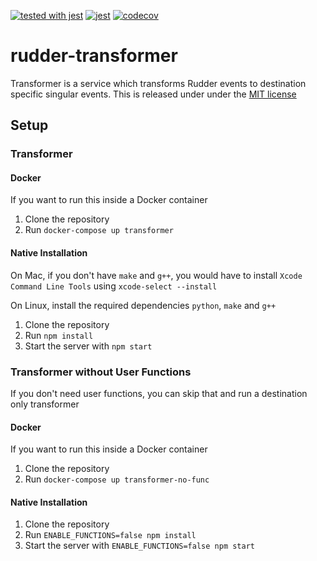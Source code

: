 [![tested with jest](https://img.shields.io/badge/tested_with-jest-99424f.svg)](https://github.com/facebook/jest)
[![jest](https://jestjs.io/img/jest-badge.svg)](https://github.com/facebook/jest)
[![codecov](https://codecov.io/gh/rudderlabs/rudder-transformer/branch/master/graph/badge.svg)](https://codecov.io/gh/rudderlabs/rudder-transformer)
# rudder-transformer

Transformer is a service which transforms Rudder events to destination specific singular events. This is released under
under the [MIT license](https://github.com/rudderlabs/rudder-transformer/blob/master/LICENSE.md)

## Setup

### Transformer

#### Docker

If you want to run this inside a Docker container

1. Clone the repository
2. Run `docker-compose up transformer`

#### Native Installation

On Mac, if you don't have `make` and `g++`, you would have to install `Xcode Command Line Tools` using `xcode-select --install`

On Linux, install the required dependencies `python`, `make` and `g++`

1. Clone the repository
2. Run `npm install`
3. Start the server with `npm start`

### Transformer without User Functions

If you don't need user functions, you can skip that and run a destination only transformer

#### Docker

If you want to run this inside a Docker container

1. Clone the repository
2. Run `docker-compose up transformer-no-func`

#### Native Installation

1. Clone the repository
2. Run `ENABLE_FUNCTIONS=false npm install`
3. Start the server with `ENABLE_FUNCTIONS=false npm start`
